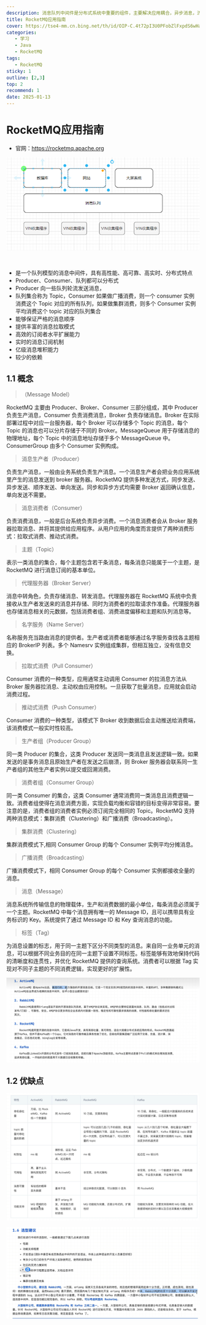 ```yaml
---
description: 消息队列中间件是分布式系统中重要的组件，主要解决应用耦合，异步消息，流量削锋等问题
title: RocketMQ应用指南
cover: https://tse4-mm.cn.bing.net/th/id/OIP-C.4t72pI3U0PFobZlFxpdS6wHaD5
categories: 
   - 学习
   - Java
   - RocketMQ
tags: 
   - RocketMQ
sticky: 1
outline: [2,3]
top: 2
recommend: 1
date: 2025-01-13
---
```


# RocketMQ应用指南

- 官网：https://rocketmq.apache.org

![image-20250220170602660](images/image-20250220170602660.png)

​																																																							

- 是一个队列模型的消息中间件，具有高性能、高可靠、高实时、分布式特点
- Producer、Consumer、队列都可以分布式
- Producer 向一些队列轮流发送消息，
- 队列集合称为 Topic，Consumer 如果做广播消费，则一个 consumer 实例消费这个 Topic 对应的所有队列，如果做集群消费，则多个 Consumer 实例平均消费这个 topic 对应的队列集合
- 能够保证严格的消息顺序
- 提供丰富的消息拉取模式
- 高效的订阅者水平扩展能力
- 实时的消息订阅机制
- 亿级消息堆积能力
- 较少的依赖

## 1.1 概念

> （Message Model）

RocketMQ 主要由 Producer、Broker、Consumer 三部分组成，其中 Producer 负责生产消息，Consumer 负责消费消息，Broker 负责存储消息。Broker 在实际部署过程中对应一台服务器，每个 Broker 可以存储多个 Topic 的消息，每个 Topic 的消息也可以分片存储于不同的 Broker。MessageQueue 用于存储消息的物理地址，每个 Topic 中的消息地址存储于多个 MessageQueue 中。ConsumerGroup 由多个 Consumer 实例构成。

> 消息生产者（Producer）

负责生产消息，一般由业务系统负责生产消息。一个消息生产者会把业务应用系统里产生的消息发送到 broker 服务器。RocketMQ 提供多种发送方式，同步发送、异步发送、顺序发送、单向发送。同步和异步方式均需要 Broker 返回确认信息，单向发送不需要。

> 消息消费者（Consumer）

负责消费消息，一般是后台系统负责异步消费。一个消息消费者会从 Broker 服务器拉取消息、并将其提供给应用程序。从用户应用的角度而言提供了两种消费形式：拉取式消费、推动式消费。

> 主题（Topic）

表示一类消息的集合，每个主题包含若干条消息，每条消息只能属于一个主题，是 RocketMQ 进行消息订阅的基本单位。

> 代理服务器（Broker Server）

消息中转角色，负责存储消息、转发消息。代理服务器在 RocketMQ 系统中负责接收从生产者发送来的消息并存储、同时为消费者的拉取请求作准备。代理服务器也存储消息相关的元数据，包括消费者组、消费进度偏移和主题和队列消息等。

>名字服务（Name Server）

名称服务充当路由消息的提供者。生产者或消费者能够通过名字服务查找各主题相应的 BrokerIP 列表。多个 Namesrv 实例组成集群，但相互独立，没有信息交换。

> 拉取式消费（Pull Consumer）

Consumer 消费的一种类型，应用通常主动调用 Consumer 的拉消息方法从 Broker 服务器拉消息、主动权由应用控制。一旦获取了批量消息，应用就会启动消费过程。

> 推动式消费（Push Consumer）

Consumer 消费的一种类型，该模式下 Broker 收到数据后会主动推送给消费端，该消费模式一般实时性较高。

> 生产者组（Producer Group）

同一类 Producer 的集合，这类 Producer 发送同一类消息且发送逻辑一致。如果发送的是事务消息且原始生产者在发送之后崩溃，则 Broker 服务器会联系同一生产者组的其他生产者实例以提交或回溯消费。

> 消费者组（Consumer Group）

同一类 Consumer 的集合，这类 Consumer 通常消费同一类消息且消费逻辑一致。消费者组使得在消息消费方面，实现负载均衡和容错的目标变得非常容易。要注意的是，消费者组的消费者实例必须订阅完全相同的 Topic。RocketMQ 支持两种消息模式：集群消费（Clustering）和广播消费（Broadcasting）。

> 集群消费（Clustering）

集群消费模式下,相同 Consumer Group 的每个 Consumer 实例平均分摊消息。

> 广播消费（Broadcasting）

广播消费模式下，相同 Consumer Group 的每个 Consumer 实例都接收全量的消息。

> 消息（Message）

消息系统所传输信息的物理载体，生产和消费数据的最小单位，每条消息必须属于一个主题。RocketMQ 中每个消息拥有唯一的 Message ID，且可以携带具有业务标识的 Key。系统提供了通过 Message ID 和 Key 查询消息的功能。

> 标签（Tag）

为消息设置的标志，用于同一主题下区分不同类型的消息。来自同一业务单元的消息，可以根据不同业务目的在同一主题下设置不同标签。标签能够有效地保持代码的清晰度和连贯性，并优化 RocketMQ 提供的查询系统。消费者可以根据 Tag 实现对不同子主题的不同消费逻辑，实现更好的扩展性。

![image-20250220194338605](images/image-20250220194338605.png)

## 1.2 优缺点

![image-20250220195624369](images/image-20250220195624369.png)

![image-20250220200438768](images/image-20250220200438768.png)